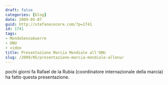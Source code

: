 ```yaml
---
draft: false
categories: [blog]
date: 2009-05-07
guid: http://stefanocecere.com/?p=1741
id: 1741
tags:
- MondoSenzaGuerre
- ONU
- video
title: Presentazione Marcia Mondiale all'ONU
slug: /2009/05/presentazione-marcia-mondiale-allonu/
---
```


pochi giorni fa Rafael de la Rubia (coordinatore internazionale della marcia) ha fatto questa presentazione.